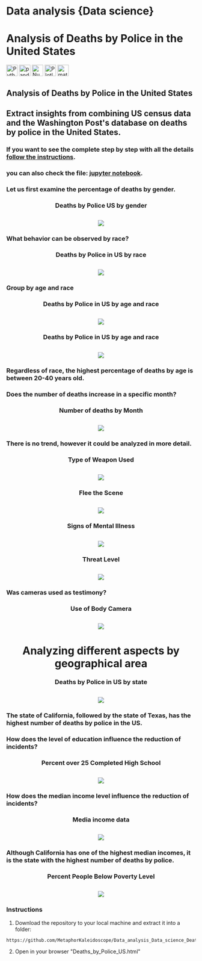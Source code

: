 # Data analysis {Data science}
# Analysis of Deaths by Police in the United States

<p>
<img alt="Python" src="https://img.shields.io/badge/Python-14354C?style=for-the-badge&logo=python&logoColor=white" height="30px"/>
<img alt="pandas" src="https://img.shields.io/badge/pandas-212529?style=for-the-badge&logo=pandas&logoColor=white" height="30px"/>
<img alt="Numpy" src="https://img.shields.io/badge/Numpy-053f49?style=for-the-badge&logo=Numpy&logoColor=white" height="30px"/>
<img alt="Plotly" src="https://img.shields.io/badge/Plotly-0D0E0F?style=for-the-badge&logo=Plotly&logoColor=white" height="30px"/>
<img alt="matplotlib" src="https://img.shields.io/badge/-matplotlib-14354C?style=for-the-badge&logo=matplotlib&logoColor=white" height="30px"/>
</p>

## Analysis of Deaths by Police in the United States
## Extract insights from combining US census data and the Washington Post's database on deaths by police in the United States.

### If you want to see the complete step by step with all the details [follow the instructions](#instructions).

### you can also check the file: [jupyter notebook](Deaths_by_Police_US.ipynb).


<h3> Let us first examine the percentage of deaths by gender. </h3>

<h3 align="center" >Deaths by Police US by gender</h3> 

<h2 align="center">
  <img src="img/Deaths_by_Police_in_US_by_gender.png" />
</h2>

<h3> What behavior can be observed by race? </h3>

<h3 align="center"> Deaths by Police in US by race</h3>

<h2 align="center">
  <img src="img/Deaths_by_Police_in_US_by_race.png" />
</h2>

<h3> Group by age and race </h3>

<h3 align="center" > Deaths by Police in US by age and race</h3>

<h2 align="center">
  <img src="img/Deaths_by_Police_in_US_by_age_and_race_(sunburst).png" />
</h2>


<h3 align="center" > Deaths by Police in US by age and race</h3>

<h2 align="center">
  <img src="img/Deaths_by_Police_in_US_by_age_and_race.png" />
</h2>

<h3> Regardless of race, the highest percentage of deaths by age is between 20-40 years old. </h3>

<h3> Does the number of deaths increase in a specific month? </h3>

<h3 align="center" > Number of deaths by Month </h3>

<h2 align="center">
  <img src="img/Number_of_Deaths_by_Month.png" />
</h2>

<h3> There is no trend, however it could be analyzed in more detail. </h3>

<h3 align="center" > Type of Weapon Used </h3>

<h2 align="center">
  <img src="img/type_of_weapon_used.png" />
</h2>

<h3 align="center" >Flee the Scene</h3>

<h2 align="center">
  <img src="img/Flee_the_scene.png" />
</h2>

<h3 align="center" >Signs of Mental Illness </h3>

<h2 align="center">
  <img src="img/Signs_of_mental_illness.png" />
</h2>

<h3 align="center" >Threat Level</h3>

<h2 align="center">
  <img src="img/Threat_level.png" />
</h2>

<h3> Was cameras used as testimony? </h3>

<h3 align="center" >Use of Body Camera </h3>

<h2 align="center">
  <img src="img/Use_of_Body_Camera.png" />
</h2>

<h1 align="center" >Analyzing different aspects by geographical area</h1> 

<h3 align="center" > Deaths by Police in US by state</h3>

<h2 align="center">
  <img src="img/Number_of_deaths_by_state.png" />
</h2>

<h3> The state of California, followed by the state of Texas, has the highest number of deaths by police in the US. </h3>


<h3> How does the level of education influence the reduction of incidents? </h3>

<h3 align="center" >Percent over 25 Completed High School</h3> 

<h2 align="center">
  <img src="img/Percent_over_25_Completed_High_School.png" />
</h2>

<h3> How does the median income level influence the reduction of incidents? </h3>

<h3 align="center" >Media income data</h3> 

<h2 align="center">
  <img src="img/Media_Income_by_State.png" />
</h2>

<h3> Although California has one of the highest median incomes, it is the state with the highest number of deaths by police. </h3>

<h3 align="center" >Percent People Below Poverty Level</h3> 

<h2 align="center">
  <img src="img/Percentage_People_Below_Poverty_Level.png" />
</h2>


### Instructions
1. Download the repository to your local machine and extract it into a folder:
```
https://github.com/MetaphorKaleidoscope/Data_analysis_Data_science_Deaths_by_Police_US.git
```
2. Open in your browser "Deaths_by_Police_US.html"


